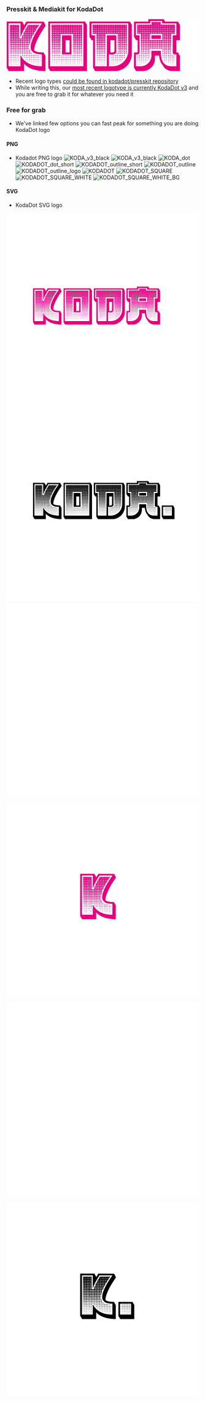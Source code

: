 ### Presskit & Mediakit for KodaDot

![KodaDot_logo_v3](./assets/KODA_v3.png)

- Recent logo types [could be found in kodadot/presskit repository](https://github.com/kodadot/kodadot-presskit)
- While writing this, our [most recent logotype is currently KodaDot v3](https://github.com/kodadot/kodadot-presskit/tree/main/v3) and you are free to grab it for whatever you need it


### Free for grab
- We've linked few options you can fast peak for something you are doing KodaDot logo


#### PNG
- Kodadot PNG logo
![KODA_v3_black](https://github.com/kodadot/kodadot-presskit/blob/main/v3/KODA_v3_black.png?raw=true)
![KODA_v3_black](https://github.com/kodadot/kodadot-presskit/blob/main/v3/KODA_v3_white.png?raw=true)
![KODA_dot](https://github.com/kodadot/kodadot-presskit/blob/main/v3/K_dot_bottom_unofficial_export.png?raw=true)
![KODADOT_dot_short](https://github.com/kodadot/kodadot-presskit/blob/main/v3/K_standalone.png?raw=true)
![KODADOT_outline_short](https://github.com/kodadot/kodadot-presskit/blob/main/v3/K_outline_logo.png?raw=true)
![KODADOT_outline](https://github.com/kodadot/kodadot-presskit/blob/main/v3/kodadot_dot_outline_logo.png?raw=true)
![KODADOT_outline_logo](https://github.com/kodadot/kodadot-presskit/blob/main/v3/kodadot_outline_logo.png?raw=true)
![KODADOT](https://github.com/kodadot/kodadot-presskit/blob/main/v3/KodaDot_squarish_unofficial_export.png?raw=true)
![KODADOT_SQUARE](https://github.com/kodadot/kodadot-presskit/blob/main/v3/kodadot_square_black_bg_default.png?raw=true)
![KODADOT_SQUARE_WHITE](https://github.com/kodadot/kodadot-presskit/blob/main/v3/kodadot_square_highviz_black_bg_default.png?raw=true)
![KODADOT_SQUARE_WHITE_BG](https://github.com/kodadot/kodadot-presskit/blob/main/v3/kodadot_square_inverted_white_bg.png?raw=true)

#### SVG
- KodaDot SVG logo
 
![KodaDot_pink](https://raw.githubusercontent.com/kodadot/kodadot-presskit/8a189b2d46738ffff60eacb0bd396c1c52d7fb2a/v3/KodaDot_Logo.svg)
![KodaDot_black](https://raw.githubusercontent.com/kodadot/kodadot-presskit/8a189b2d46738ffff60eacb0bd396c1c52d7fb2a/v3/KodaDot_black.svg?raw=true)
![Kodadot_white](https://raw.githubusercontent.com/kodadot/kodadot-presskit/8a189b2d46738ffff60eacb0bd396c1c52d7fb2a/v3/KodaDot_white.svg?raw=true)

![KODADOT_K_pink](https://github.com/kodadot/kodadot-presskit/blob/main/v3/KDot.svg?raw=true)

![KODADOT_K_white](https://github.com/kodadot/kodadot-presskit/blob/main/v3/KDot_white.svg?raw=true)

![KODADOT_K_black](https://github.com/kodadot/kodadot-presskit/blob/main/v3/KDot_black.svg?raw=true)


